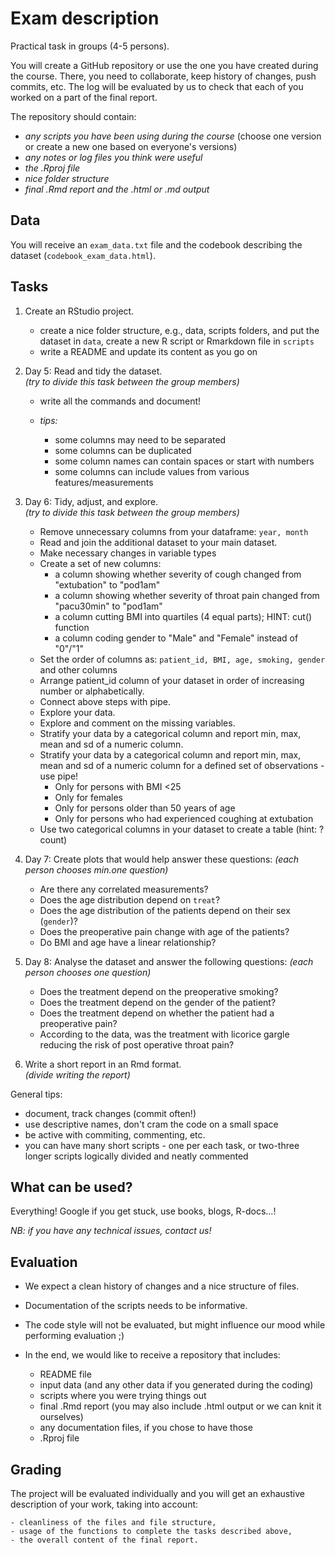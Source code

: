 # Exam description

Practical task in groups (4-5 persons). 

You will create a GitHub repository or use the one you have created during the
course. There, you need to collaborate, keep history of changes, push commits,
etc. The log will be evaluated by us to check that each of you worked on a part
of the final report.

The repository should contain:

- _any scripts you have been using during the course_ (choose one version or
create a new one based on everyone's versions)
- _any notes or log files you think were useful_
- _the .Rproj file_
- _nice folder structure_
- _final .Rmd report and the .html or .md output_

## Data

You will receive an `exam_data.txt` file and the codebook describing the dataset
(`codebook_exam_data.html`).

## Tasks

1. Create an RStudio project.

    - create a nice folder structure, e.g., data, scripts folders, and put the
    dataset in `data`, create a new R script or Rmarkdown file in `scripts`
    - write a README and update its content as you go on

2. Day 5: Read and tidy the dataset.    
_(try to divide this task between the group members)_

    - write all the commands and document!
    - _tips:_
    
        - some columns may need to be separated
        - some columns can be duplicated
        - some column names can contain spaces or start with numbers
        - some columns can include values from various features/measurements

3. Day 6: Tidy, adjust, and explore.    
_(try to divide this task between the group members)_

    - Remove unnecessary columns from your dataframe: `year, month`
    - Read and join the additional dataset to your main dataset.
    - Make necessary changes in variable types
    - Create a set of new columns:
        - a column showing whether severity of cough changed from "extubation" to "pod1am"
        - a column showing whether severity of throat pain changed from "pacu30min" to "pod1am"
        - a column cutting BMI into quartiles (4 equal parts); HINT: cut() function
        - a column coding gender to "Male" and "Female" instead of "0"/"1"
    - Set the order of columns as: `patient_id, BMI, age, smoking, gender` and other columns
    - Arrange patient_id column of your dataset in order of increasing number or alphabetically.
    - Connect above steps with pipe.
    - Explore your data.
    - Explore and comment on the missing variables.
    - Stratify your data by a categorical column and report min, max, mean and sd of a numeric column.
    - Stratify your data by a categorical column and report min, max, mean and sd of a numeric column for a defined set of observations - use pipe!
        - Only for persons with BMI <25
        - Only for females
        - Only for persons older than 50 years of age
        - Only for persons who had experienced coughing at extubation
    - Use two categorical columns in your dataset to create a table (hint: ?count)

4. Day 7: Create plots that would help answer these questions:
_(each person chooses min.one question)_

    - Are there any correlated measurements?
    - Does the age distribution depend on `treat`?
    - Does the age distribution of the patients depend on their sex (`gender`)?
    - Does the preoperative pain change with age of the patients?
    - Do BMI and age have a linear relationship?

4. Day 8: Analyse the dataset and answer the following questions:
_(each person chooses one question)_

    - Does the treatment depend on the preoperative smoking?
    - Does the treatment depend on the gender of the patient?
    - Does the treatment depend on whether the patient had a preoperative pain?
    - According to the data, was the treatment with licorice gargle reducing the risk of post operative throat pain?

5. Write a short report in an Rmd format.    
_(divide writing the report)_

General tips:

- document, track changes (commit often!)
- use descriptive names, don't cram the code on a small space
- be active with commiting, commenting, etc.
- you can have many short scripts - one per each task, or two-three longer 
scripts logically divided and neatly commented

## What can be used?

Everything! Google if you get stuck, use books, blogs, R-docs...!

_NB: if you have any technical issues, contact us!_

## Evaluation

- We expect a clean history of changes and a nice structure of files.
- Documentation of the scripts needs to be informative.
- The code style will not be evaluated, but might influence our mood while
performing evaluation ;)
- In the end, we would like to receive a repository that includes:

    - README file
    - input data (and any other data if you generated during the coding)
    - scripts where you were trying things out
    - final .Rmd report (you may also include .html output or we can knit it ourselves)
    - any documentation files, if you chose to have those
    - .Rproj file

## Grading

The project will be evaluated individually and you will get
an exhaustive description of your work, taking into account:

    - cleanliness of the files and file structure,
    - usage of the functions to complete the tasks described above,
    - the overall content of the final report.


